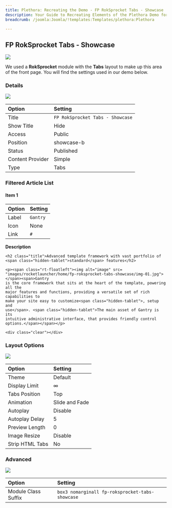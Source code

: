 ```yaml
---
title: Plethora: Recreating the Demo - FP RokSprocket Tabs - Showcase
description: Your Guide to Recreating Elements of the Plethora Demo for Joomla
breadcrumb: /joomla:Joomla/!templates:Templates/plethora:Plethora

---
```


FP RokSprocket Tabs - Showcase
-----

![][demo]

We used a **RokSprocket** module with the **Tabs** layout to make up this area of the front page. You will find the settings used in our demo below.

### Details

![][demo2]

| Option           | Setting                          |
| :--------------- | :----------------------          |
| Title            | `FP RokSprocket Tabs - Showcase` |
| Show Title       | Hide                             |
| Access           | Public                           |
| Position         | showcase-b                       |
| Status           | Published                        |
| Content Provider | Simple                           |
| Type             | Tabs                             |

### Filtered Article List

#### Item 1

| Option      | Setting     |
| :---------- | :---------- |
| Label       | `Gantry`    |
| Icon        | None        |
| Link        | `#`         |

**Description**

~~~
<h2 class="title">Advanced template framework with vast portfolio of
<span class="hidden-tablet">standard</span> features</h2>

<p><span class="rt-floatleft"><img alt="image" src=
"images/rocketlauncher/home/fp-roksprocket-tabs-showcase/img-01.jpg"></span><span>Gantry
is the core framework that sits at the heart of the template, powering all the
major features and functions, providing a versatile set of rich capabilities to
make your site easy to customize<span class="hidden-tablet">, setup and
use</span>. <span class="hidden-tablet">The main asset of Gantry is its
intuitive administrative interface, that provides friendly control
options.</span></span></p>

<div class="clear"></div>
~~~



### Layout Options

![][demo3]

| Option          | Setting        |
| :----------     | :----------    |
| Theme           | Default        |
| Display Limit   | ∞              |
| Tabs Position   | Top            |
| Animation       | Slide and Fade |
| Autoplay        | Disable        |
| Autoplay Delay  | 5              |
| Preview Length  | 0              |
| Image Resize    | Disable        |
| Strip HTML Tabs | No             |

### Advanced

![][demo4]

| Option              | Setting                                         |
| :----------         | :----------                                     |
| Module Class Suffix | `box3 nomarginall fp-roksprocket-tabs-showcase` |

[demo]: assets/demo_5.jpeg
[demo2]: assets/demo_5a.jpeg
[demo3]: assets/demo_5b.jpeg
[demo4]: assets/demo_5c.jpeg
